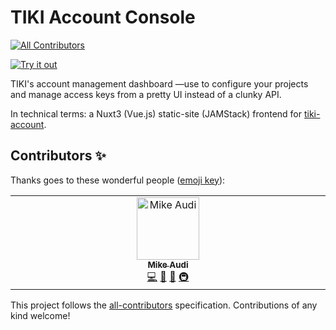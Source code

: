 # TIKI Account Console
<!-- ALL-CONTRIBUTORS-BADGE:START - Do not remove or modify this section -->
[![All Contributors](https://img.shields.io/badge/all_contributors-1-orange.svg?style=flat-square)](#contributors-)
<!-- ALL-CONTRIBUTORS-BADGE:END -->

<a href="https://mytiki.com/reference"><img alt="Try it out" src="https://img.shields.io/badge/-Try_it_out-white?style=flat&logo=Safari&logoColor=white&labelColor=1C0000&color=FFE68F"></a>

TIKI's account management dashboard —use to configure your projects and manage access keys from a pretty UI instead of a clunky API. 

In technical terms: a Nuxt3 (Vue.js) static-site (JAMStack) frontend for [tiki-account](https://github.com/tiki/tiki-account).

## Contributors ✨

Thanks goes to these wonderful people ([emoji key](https://allcontributors.org/docs/en/emoji-key)):

<!-- ALL-CONTRIBUTORS-LIST:START - Do not remove or modify this section -->
<!-- prettier-ignore-start -->
<!-- markdownlint-disable -->
<table>
  <tbody>
    <tr>
      <td align="center" valign="top" width="14.28%"><a href="http://mytiki.com"><img src="https://avatars.githubusercontent.com/u/3769672?v=4?s=100" width="100px;" alt="Mike Audi"/><br /><sub><b>Mike Audi</b></sub></a><br /><a href="https://github.com/tiki/tiki-account-console/commits?author=mike-audi" title="Code">💻</a> <a href="#design-mike-audi" title="Design">🎨</a> <a href="https://github.com/tiki/tiki-account-console/pulls?q=is%3Apr+reviewed-by%3Amike-audi" title="Reviewed Pull Requests">👀</a> <a href="#infra-mike-audi" title="Infrastructure (Hosting, Build-Tools, etc)">🚇</a></td>
    </tr>
  </tbody>
</table>

<!-- markdownlint-restore -->
<!-- prettier-ignore-end -->

<!-- ALL-CONTRIBUTORS-LIST:END -->

This project follows the [all-contributors](https://github.com/all-contributors/all-contributors) specification. Contributions of any kind welcome!
